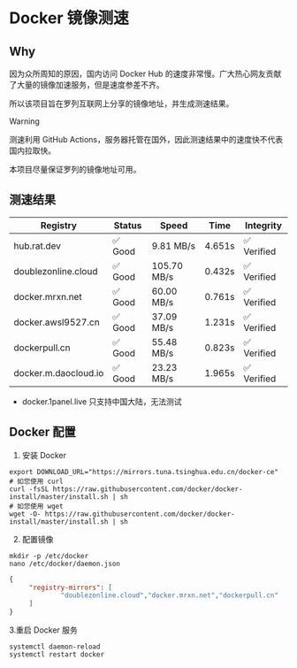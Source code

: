 # Docker 镜像测速

## Why

因为众所周知的原因，国内访问 Docker Hub 的速度非常慢。广大热心网友贡献了大量的镜像加速服务，但是速度参差不齐。


所以该项目旨在罗列互联网上分享的镜像地址，并生成测速结果。

> [!WARNING]
> 测速利用 GitHub Actions，服务器托管在国外，因此测速结果中的速度快不代表国内拉取快。
>

本项目尽量保证罗列的镜像地址可用。

## 测速结果

| Registry | Status | Speed | Time | Integrity |
|----------|--------|-------|------|-----------|
| hub.rat.dev | ✅ Good | 9.81 MB/s | 4.651s | ✅ Verified |
| doublezonline.cloud | ✅ Good | 105.70 MB/s | 0.432s | ✅ Verified |
| docker.mrxn.net | ✅ Good | 60.00 MB/s | 0.761s | ✅ Verified |
| docker.awsl9527.cn | ✅ Good | 37.09 MB/s | 1.231s | ✅ Verified |
| dockerpull.cn | ✅ Good | 55.48 MB/s | 0.823s | ✅ Verified |
| docker.m.daocloud.io | ✅ Good | 23.23 MB/s | 1.965s | ✅ Verified |

- docker.1panel.live 只支持中国大陆，无法测试

## Docker 配置

1. 安装 Docker
```shell
export DOWNLOAD_URL="https://mirrors.tuna.tsinghua.edu.cn/docker-ce"
# 如您使用 curl
curl -fsSL https://raw.githubusercontent.com/docker/docker-install/master/install.sh | sh
# 如您使用 wget
wget -O- https://raw.githubusercontent.com/docker/docker-install/master/install.sh | sh
```

2. 配置镜像

```shell
mkdir -p /etc/docker
nano /etc/docker/daemon.json
```

```json
{
     "registry-mirrors": [
             "doublezonline.cloud","docker.mrxn.net","dockerpull.cn"
     ]
}
```

 3.重启 Docker 服务
```shell
systemctl daemon-reload
systemctl restart docker
```
